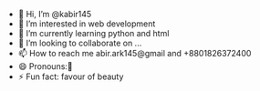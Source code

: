 - 👋 Hi, I’m @kabir145
- 👀 I’m interested in web development 
- 🌱 I’m currently learning python and html
- 💞️ I’m looking to collaborate on ...
- 📫 How to reach me abir.ark145@gmail and +8801826372400
- 😄 Pronouns:🤟
- ⚡ Fun fact: favour of beauty

<!---
kabir145/kabir145 is a ✨ special ✨ repository because its `README.md` (this file) appears on your GitHub profile.
You can click the Preview link to take a look at your changes.
--->
